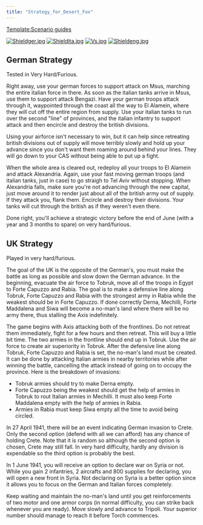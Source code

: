 ```yaml
---
title: "Strategy_for_Desert_Fox"
---
```


[Template:Scenario
guides](/index.php?title=Template:Scenario_guides&action=edit&redlink=1 "Template:Scenario guides (page does not exist)")

[![Shieldger.jpg](/images/7/71/Shieldger.jpg)](/File:Shieldger.jpg)
[![Shieldita.jpg](/images/2/23/Shieldita.jpg)](/File:Shieldita.jpg)
[![Vs.jpg](/images/9/93/Vs.jpg)](/File:Vs.jpg)
[![Shieldeng.jpg](/images/c/c2/Shieldeng.jpg)](/File:Shieldeng.jpg)

##  German Strategy 

Tested in Very Hard/Furious.

Right away, use your german forces to support attack on Msus, marching
the entire italian force in there. As soon as the italian tanks arrive
in Msus, use them to support attack Bengazi. Have your german troops
attack through it, waypointed through the coast all the way to El
Alamein, where they will cut off the entire region from supply. Use your
italian tanks to run over the second "line" of provinces, and the
italian infantry to support attack and then encircle and destroy the
british divisions.

Using your airforce isn't necessary to win, but it can help since
retreating british divisions out of supply will move terribly slowly and
hold up your advance since you don't want them roaming around behind
your lines. They will go down to your CAS without being able to put up a
fight.

When the whole area is cleared out, redeploy all your troops to El
Alamein and attack Alexandria. Again, use your fast moving german troops
(and italian tanks, just in case) to go straigh to Tel Aviv without
stopping. When Alexandria falls, make sure you're not advancing through
the new capital, just move around it to render just about all of the
british army out of supply. If they attack you, flank them. Encircle and
destroy their divisions. Your tanks will cut through the british as if
they weren't even there.

Done right, you'll achieve a strategic victory before the end of June
(with a year and 3 months to spare) on very hard/furious.

##  UK Strategy 

Played in very hard/furious.

The goal of the UK is the opposite of the German's, you must make the
battle as long as possible and slow down the German advance. In the
beginning, evacuate the air force to Tobruk, move all of the troops in
Egypt to Forte Capuzzo and Rabia. The goal is to make a defensive line
along Tobruk, Forte Capuzzo and Rabia with the strongest army in Rabia
while the weakest should be in Forte Capuzzo. If done correctly Derna,
Mechilli, Forte Maddalena and Siwa will become a no-man's land where
there will be no army there, thus stalling the Axis indefinitely.

The game begins with Axis attacking both of the frontlines. Do not
retreat them immediately, fight for a few hours and then retreat. This
will buy a little bit time. The two armies in the frontline should end
up in Tobruk. Use the air force to create air superiority in Tobruk.
After the defensive line along Tobruk, Forte Capuzzo and Rabia is set,
the no-man's land must be created. It can be done by attacking Italian
armies in nearby territories while after winning the battle, cancelling
the attack instead of going on to occupy the province. Here is the
breakdown of invasions:

-   Tobruk armies should try to make Derna empty.
-   Forte Capuzzo being the weakest should get the help of armies in
    Tobruk to rout Italian armies in Mechilli. It must also keep Forte
    Maddalena empty with the help of armies in Rabia.
-   Armies in Rabia must keep Siwa empty all the time to avoid being
    circled.

In 27 April 1941, there will be an event indicating German invasion to
Crete. Only the second option (defend with all we can afford) has any
chance of holding Crete. Note that it is random so although the second
option is chosen, Crete may still fall. In very hard difficulty, hardly
any division is expendable so the third option is probably the best.

In 1 June 1941, you will receive an option to declare war on Syria or
not. While you gain 2 infantries, 2 aircrafts and 800 supplies for
declaring, you will open a new front in Syria. Not declaring on Syria is
a better option since it allows you to focus on the German and Italian
forces completely.

Keep waiting and maintain the no-man's land until you get reinforcements
of two motor and one armor corps (in normal difficulty, you can strike
back whenever you are ready). Move slowly and advance to Tripoli. Your
superior number should manage to reach it before Torch commences.
